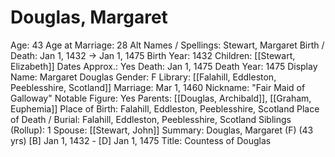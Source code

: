 # Douglas, Margaret

Age: 43
Age at Marriage: 28
Alt Names / Spellings: Stewart, Margaret
Birth / Death: Jan 1, 1432 → Jan 1, 1475
Birth Year: 1432
Children: [[Stewart, Elizabeth]]
Dates Approx.: Yes
Death: Jan 1, 1475
Death Year: 1475
Display Name: Margaret Douglas
Gender: F
Library: [[Falahill, Eddleston, Peeblesshire, Scotland]]
Marriage: Mar 1, 1460
Nickname: "Fair Maid of Galloway"
Notable Figure: Yes
Parents: [[Douglas, Archibald]], [[Graham, Euphemia]]
Place of Birth: Falahill, Eddleston, Peeblesshire, Scotland
Place of Death / Burial: Falahill, Eddleston, Peeblesshire, Scotland
Siblings (Rollup): 1
Spouse: [[Stewart, John]]
Summary: Douglas, Margaret (F) (43 yrs)
[B] Jan 1, 1432 - [D] Jan 1, 1475
Title: Countess of Douglas